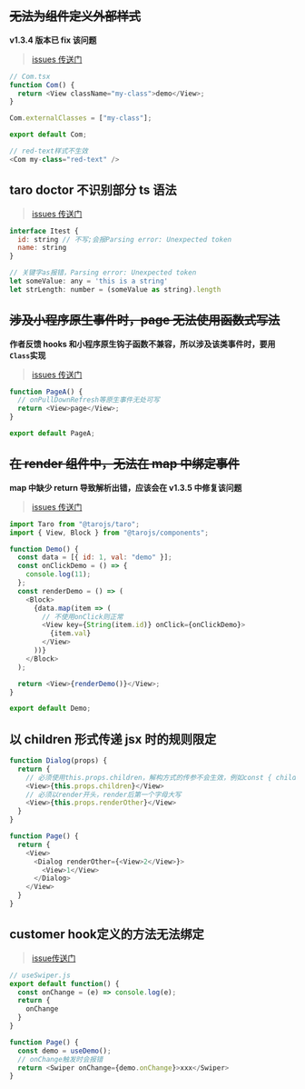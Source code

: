 ## ~~无法为组件定义外部样式~~

**v1.3.4 版本已 fix 该问题**

> [issues 传送门](https://github.com/NervJS/taro/issues/3080)

```javascript
// Com.tsx
function Com() {
  return <View className="my-class">demo</View>;
}

Com.externalClasses = ["my-class"];

export default Com;
```

```javascript
// red-text样式不生效
<Com my-class="red-text" />
```

## taro doctor 不识别部分 ts 语法

> [issues 传送门](https://github.com/NervJS/taro/issues/3425)

```javascript
interface Itest {
  id: string // 不写;会报Parsing error: Unexpected token
  name: string
}
```

```javascript
// 关键字as报错，Parsing error: Unexpected token
let someValue: any = 'this is a string'
let strLength: number = (someValue as string).length
```

## ~~涉及小程序原生事件时，page 无法使用函数式写法~~

**作者反馈 hooks 和小程序原生钩子函数不兼容，所以涉及该类事件时，要用`Class`实现**

> [issues 传送门](https://github.com/NervJS/taro/issues/3054)

```javascript
function PageA() {
  // onPullDownRefresh等原生事件无处可写
  return <View>page</View>;
}

export default PageA;
```

## ~~在 render 组件中，无法在 map 中绑定事件~~

**map 中缺少 return 导致解析出错，应该会在 v1.3.5 中修复该问题**

> [issues 传送门](https://github.com/NervJS/taro/issues/3536)

```javascript
import Taro from "@tarojs/taro";
import { View, Block } from "@tarojs/components";

function Demo() {
  const data = [{ id: 1, val: "demo" }];
  const onClickDemo = () => {
    console.log(11);
  };
  const renderDemo = () => (
    <Block>
      {data.map(item => (
        // 不使用onClick则正常
        <View key={String(item.id)} onClick={onClickDemo}>
          {item.val}
        </View>
      ))}
    </Block>
  );

  return <View>{renderDemo()}</View>;
}

export default Demo;
```

## 以 children 形式传递 jsx 时的规则限定

```javascript
function Dialog(props) {
  return {
    // 必须使用this.props.children，解构方式的传参不会生效，例如const { children } = props;不会生效
    <View>{this.props.children}</View>
    // 必须以render开头，render后第一个字母大写
    <View>{this.props.renderOther}</View>
  }
}
```

```javascript
function Page() {
  return {
    <View>
      <Dialog renderOther={<View>2</View>}>
        <View>1</View>
      </Dialog>
    </View>
  }
}
```

## customer hook定义的方法无法绑定

> [issue传送门](https://github.com/NervJS/taro/issues/3923)

```javascript
// useSwiper.js
export default function() {
  const onChange = (e) => console.log(e);
  return {
    onChange
  }
}
```

```javascript
function Page() {
  const demo = useDemo();
  // onChange触发时会报错
  return <Swiper onChange={demo.onChange}>xxx</Swiper>
}
```
